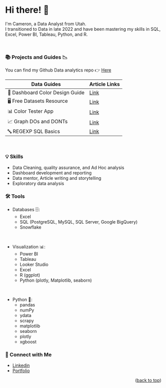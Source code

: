 <a name="readme-top"></a>
<a name="contact-me"></a>

<p align="right">
  <img src="https://komarev.com/ghpvc/?username=CameronCSS&style=flat" alt="">
</p>

# Hi there! 👋

I'm Cameron, a Data Analyst from Utah. <br>
I transitioned to Data in late 2022 and have been mastering my skills in SQL, Excel, Power BI, Tableau, Python, and R.

<br>

### 📚 Projects and Guides 📉

You can find my Github Data analytics repo 👉 [Here](https://github.com/CameronCSS/PersonalProjects/blob/main/README.md)
<br>

|Data Guides|Article Links|
|---|---|
|🎨 Dashboard Color Design Guide | [Link](https://www.linkedin.com/feed/update/urn:li:activity:7060457908592939008/)|
|🖥️ Free Datasets Resource | [Link](https://www.linkedin.com/feed/update/urn:li:activity:7054106303060709377/)|
|📊 Color Tester App| [Link](https://cloud.squirrel365.io/viewer/EE95D322FE4B4278B870DE8D06B316D2)|
|📈 Graph DOs and DONTs| [Link](https://www.linkedin.com/feed/update/urn:li:activity:7064663920539537409/)|
|🔤 REGEXP SQL Basics| [Link](https://www.linkedin.com/feed/update/urn:li:activity:7057360246314340352/)|

<br>

### 💡 Skills <br>

* Data Cleaning, quality assurance, and Ad Hoc analysis <br>
* Dashboard development and reporting <br>
* Data mentor, Article writing and storytelling <br>
* Exploratory data analysis <br>


### 🛠️ Tools <br>

* Databases 🗄️: 
  * Excel
  * SQL (PostgreSQL, MySQL, SQL Server, Google BigQuery)
  * Snowflake <br>
<br>

* Visualization 📊:
  * Power BI
  * Tableau
  * Looker Studio
  * Excel
  * R (ggplot)
  * Python (plotly, Matplotlib, seaborn) <br>
<br>

* Python 🐍:
  * pandas
  * numPy
  * ydata
  * scrapy 
  * matplotlib
  * seaborn
  * plotly
  * xgboost <br>



### 💬 Connect with Me <br>

* [Linkedin](https://www.linkedin.com/in/cameron-css/) <br>
* [Portfolio](https://cameroncss.com/) <br>
 


<p align="right">(<a href="#readme-top">back to top</a>)</p>
